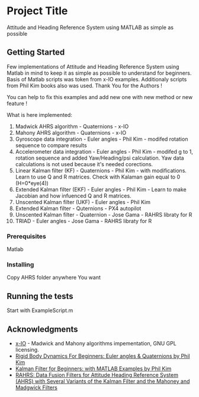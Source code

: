 # Project Title

Attitude and Heading Reference System using MATLAB as simple as possible

## Getting Started

Few implementations of Attitude and Heading Reference System using Matlab in mind to keep it as simple as possible to understand for beginners.
Basis of Matlab scripts was token from x-IO examples. Additionaly scripts from Phil Kim books also was used. Thank You for the Authors !

You can help to fix this examples and add new one with new method or new feature !

What is here implemented:
1. Madwick AHRS algorithm           - Quaternions  	- x-IO
2. Mahony AHRS algorithm            - Quaternions  	- x-IO
3. Gyroscope data integration 		- Euler angles 	- Phil Kim - modifed rotation sequence to compare results
4. Accelerometer data integration 	- Euler angles 	- Phil Kim - modifed g to 1, rotation sequence and added Yaw/Heading/psi calculation. Yaw data calculations is not used because it's needed corections. 
5. Linear Kalman filter (KF) 		- Quaternions 	- Phil Kim - with modifications. Learn to use Q and R matrices. Check with Kalaman gain equal to 0 (H=0*eye(4))
6. Extended Kalman filter (EKF)     - Euler angles  - Phil Kim - Learn to make Jacobian and how infuenced Q and R matrices.
7. Unscented Kalman filter (UKF)    - Euler angles  - Phil Kim
8. Extended Kalman filter           - Quternions    - PX4 autopilot
9. Unscented Kalman filter          - Quaternion    - Jose Gama - RAHRS libraty for R           
10. TRIAD                           - Euler angles  - Jose Gama - RAHRS libraty for R        


### Prerequisites

Matlab

### Installing

Copy AHRS folder anywhere You want

## Running the tests

Start with ExampleScript.m

## Acknowledgments

* [x-IO](http://x-io.co.uk/open-source-imu-and-ahrs-algorithms/) - Madwick and Mahony algorithms impementation, GNU GPL licensing.
* [Rigid Body Dynamics For Beginners: Euler angles & Quaternions by Phil Kim](https://www.amazon.com/Rigid-Body-Dynamics-Beginners-Quaternions/dp/1493598201/ref=pd_bxgy_14_img_2?_encoding=UTF8&pd_rd_i=1493598201&pd_rd_r=92KWPRT3Z44FNK23HVHT&pd_rd_w=bvcMo&pd_rd_wg=dbg68&psc=1&refRID=92KWPRT3Z44FNK23HVHT)
* [Kalman Filter for Beginners: with MATLAB Examples by Phil Kim](https://www.amazon.com/Kalman-Filter-Beginners-MATLAB-Examples/dp/1463648359/ref=pd_lpo_sbs_14_img_1/133-5670404-7424740?_encoding=UTF8&psc=1&refRID=NJK9K8J8BGJXA8147E8P)
* [RAHRS: Data Fusion Filters for Attitude Heading Reference System (AHRS) with Several Variants of the Kalman Filter and the Mahoney and Madgwick Filters](https://cran.r-project.org/web/packages/RAHRS/index.html)
